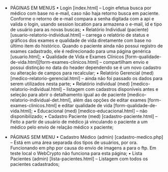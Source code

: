 - PÁGINAS EM MENUS
  • Login [index.html] – Login efetua busca por médico com base no e-mail, caso não haja retorno busca em paciente. Conforme o retorno de e-mail compara a senha digitada com a api e valida o login, usando session location para armazena o e-mail, id e tipo de usuário para as novas buscas;
  • Relatório Individual (paciente) [usuario-relatorio-individual.html] – carrega o relatório de status e gráficos dos exames e qualidade de vida diretamente com base no último item do histórico. Quando o paciente ainda não possui registro de exames cadastrado, ele é redirecionado para uma página genérica [usuario.html];
  • Qualidade de Vida e Exames Clínicos [form-qualidade-de-vida.html][form-exames-clinicos.html] – compartilham envio e possui distinção no data do header dependendo se é um novo cadastro ou alteração de campos para recalcular;
  • Relatório Gerencial (med) [medico-relatorio-gerencial.html] – ainda não foi passado os dados para serem utilizados nesta parte;
  • Relatório individual (med) [medico-relatorio-individual.html] – listagem com cadastros disponíveis antes e seleção para abrir o detalhamento igual ao de paciente [medico-relatorio-individual-det.html], além das opções de editar exames [form-exames-clinicos.html] e editar qualidade de vida [form-qualidade-de-vida.html];
  • Educacional (med) [medico-educacional.html] – não disponibilizado;
  • Cadastro Paciente (med) [cadastro-paciente.html] – Feito a partir de usuário de médico já vinculando o paciente a um médico pelo envio de relação médico x paciente;

- PÁGINAS SEM MENU
  • Cadastro Médico (admin) [cadastro-medico.php] – Está em uma área separada dos tipos de usuários, por ora. Funcionando em php por causa do envio de imagens a para o ftp. Em teste local o WebCrypto não funciona para esta página;
  • Lista Pacientes (admin) [lista-pacientes.html] – Listagem com todos os pacientes cadastrados;
